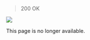 > 200 OK

![](https://github-readme-stats.vercel.app/api/top-langs/?username=kokoro-aya&layout=compact&langs_count=8&theme=tokyonight)

This page is no longer available.
